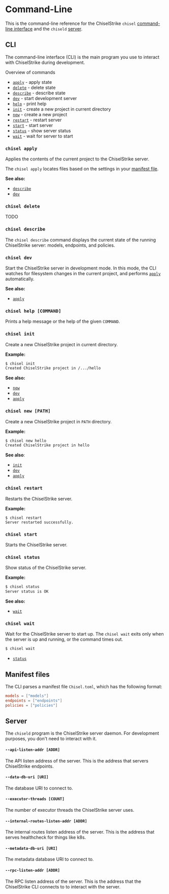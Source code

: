 # Command-Line

This is the command-line reference for the ChiselStrike `chisel` [command-line interface](#cli) and the `chiseld` [server](#server).

## CLI

The command-line interface (CLI) is the main program you use to interact with ChiselStrike during development.

Overview of commands

* [`apply`](#chisel-apply) - apply state
* [`delete`](#chisel-delete) - delete state
* [`describe`](#chisel-describe) - describe state
* [`dev`](#chisel-dev) - start development server
* [`help`](#chisel-help) - print help
* [`init`](#chisel-init) - create a new project in current directory
* [`new`](#chisel-new) - create a new project
* [`restart`](#chisel-restart) - restart server
* [`start`](#chisel-start) - start server
* [`status`](#chisel-status) - show server status
* [`wait`](#chisel-wait) - wait for server to start

### `chisel apply`

Applies the contents of the current project to the ChiselStrike server.

The `chisel apply` locates files based on the settings in your [manifest file](#manifest-files).

**See also:**

* [`describe`](#chisel-describe)
* [`dev`](#chisel-dev)

### `chisel delete`

TODO

### `chisel describe`

The `chisel describe` command displays the current state of the running ChiselStrike server: models, endpoints, and policies.

### `chisel dev`

Start the ChiselStrike server in development mode. In this mode, the CLI watches for filesystem changes in the current project, and performs [`apply`](#chisel-apply) automatically.

**See also:**

* [`apply`](#chisel-apply)

### `chisel help [COMMAND]`

Prints a help message or the help of the given `COMMAND`.

### `chisel init`

Create a new ChiselStrike project in current directory.

**Example:**

```bash
$ chisel init
Created ChiselStrike project in /.../hello
```

**See also:**

* [`new`](#chisel-new)
* [`dev`](#chisel-apply)
* [`apply`](#chisel-dev)

### `chisel new [PATH]`

Create a new ChiselStrike project in `PATH` directory.

**Example:**

```bash
$ chisel new hello
Created ChiselStrike project in hello
```

**See also**:

* [`init`](#chisel-init)
* [`dev`](#chisel-dev)
* [`apply`](#chisel-dev)

### `chisel restart`

Restarts the ChiselStrike server.

**Example:**

```
$ chisel restart
Server restarted successfully.
```

### `chisel start`

Starts the ChiselStrike server.

### `chisel status`

Show status of the ChiselStrike server.

**Example:**

```bash
$ chisel status
Server status is OK
```

**See also:**

* [`wait`](#chisel-wait)

### `chisel wait`

Wait for the ChiselStrike server to start up. The `chisel wait` exits only when the server is up and running, or the command times out.

```bash
$ chisel wait
```

* [`status`](#chisel-status)

## Manifest files

The CLI parses a manifest file `Chisel.toml`, which has the following format:

```toml
models = ["models"]
endpoints = ["endpoints"]
policies = ["policies"]
```

## Server

The `chiseld` program is the ChiselStrike server daemon. For development purposes, you don't need to interact with it.

#### `--api-listen-addr [ADDR]`

The API listen address of the server. This is the address that servers ChiselStrike endpoints.

#### `--data-db-uri [URI]`

The database URI to connect to.

#### `--executor-threads [COUNT]`

The number of executor threads the ChiselStrike server uses.

#### `--internal-routes-listen-addr [ADDR]`

The internal routes listen address of the server. This is the address that serves healthcheck for things like k8s.

#### `--metadata-db-uri [URI]`

The metadata database URI to connect to.

#### `--rpc-listen-addr [ADDR]`

The RPC listen address of the server. This is the address that the ChiselStrike CLI connects to to interact with the server.

